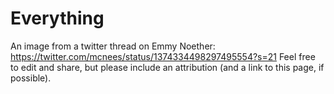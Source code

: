 # Everything
An image from a twitter thread on Emmy Noether: https://twitter.com/mcnees/status/1374334498297495554?s=21
Feel free to edit and share, but please include an attribution (and a link to this page, if possible).
